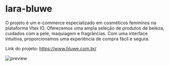 # lara-bluwe
O projeto é um e-commerce especializado em cosméticos femininos na plataforma Vtex IO. Oferecemos uma ampla seleção de produtos de beleza, cuidados com a pele, maquiagem e fragrâncias. Com uma interface intuitiva, proporcionamos uma experiência de compra fácil e segura.

Link do projeto: https://www.bluwe.com.br/

![preview](https://github.com/Jonathas-bonfim/lara-bluwe/assets/58302084/90ac12d2-d8d7-4296-9bea-9a9d36cb3c92)
